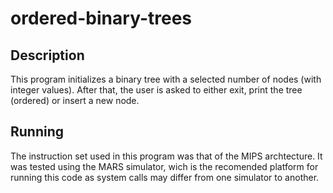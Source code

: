 # ordered-binary-trees

## Description

This program initializes a binary tree with a selected number of nodes (with integer values). After that, the user is asked to either exit, print the tree (ordered) or insert a new node.

## Running

The instruction set used in this program was that of the MIPS archtecture. It was tested using the MARS simulator, wich is the recomended platform for running this code as system calls may differ from one simulator to another.
